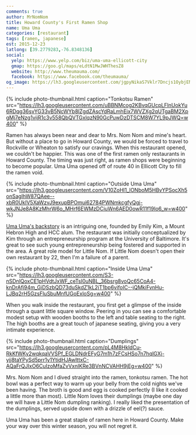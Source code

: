 ```yaml
---
comments: true
author: MrNomNom
title: Howard County's First Ramen Shop
name: Uma Uma
categories: [restaurant]
tags: [ramen, japanese]
est: 2015-12-23
latlong: [39.2779283,-76.8348136]
social:
  yelp: https://www.yelp.com/biz/uma-uma-ellicott-city
  gmap: https://goo.gl/maps/eLdtN1MwJWHThesZ8
  website: http://www.theumauma.com/
  facebook: https://www.facebook.com/theumauma/
og_image: https://lh3.googleusercontent.com/jgpyNikaS7Vklr7Dncjs1OybjENUUiv9IBdj6JQ2-RW8HP6jASp7hQ4D6tnDVc4J5zBcvPb1qWZ0xTF7n-q0HS5sVIu7nLfzqYDD87nONy1O7OLaZfUpX28kVDJUTs5V3w42rgtPTw=w400
---
```


{%
  include photo-thumbnail.html 
  caption="Tonkotsu Ramen"
  src="https://lh3.googleusercontent.com/uBBNMcog2KBvqGUcpLFlnUokYu6RDqg36svYG33vB5NcWYb8lZgdZAscYdRaLmhEix7WVZXg2qUTgaBM2XpgMj7eNzg1vijR1c3v558QbQVTGxlqzN90GcPuwDzDTSCM8W7YL9pJWQ=w400"
%}

Ramen has always been near and dear to Mrs. Nom Nom and mine's heart. But without a place to go in Howard County, we would be forced to travel to Rockville or Wheaton to satisfy our cravings. When this restaurant opened, we couldn't be happier. This was one of the first ramen only restaurants in Howard County. The timing was just right, as ramen shops were beginning to become popular. Uma Uma opened off of route 40 in Ellicott City to fill the ramen void.

<!--more-->

{%
  include photo-thumbnail.html 
  caption="Outside Uma Uma"
  src="https://lh3.googleusercontent.com/V10ZoHl1_lONboM5HBvYPSocXh5onSagIhW87QAee--xbR0UkIV5XaWzvJ9exupBPOmui62784PWNmkcgfyQgj-wkJNJe8A8KzMhrW6o_MHrf6EWMzDCiuWn6AED0owR11f19Io6_w=w400"
%}

[Uma Uma's backstory](https://www.howardcc.edu/about-us/news-events/news/hcc-alum-to-give-back-with-scholarship-at-entrepreneurial-celebration) is an intriguing one, founded by Emily Kim, a Mount Hebron High and HCC alum. The restaurant was initially conceptualized by Kim through an entrepreneurship program at the University of Baltimore. It's great to see such young entrepreneurship being fostered and supported in the area. A great role model for Little Nom. If Little Nom doesn't open their own restaurant by 22, then I'm a failure of a parent.

{%
  include photo-thumbnail.html 
  caption="Inside Uma Uma"
  src="https://lh3.googleusercontent.com/S3-nSDnlQoxCE1pHVdtJxWF_ceTsI0uNBL_36bsrg8voQc65CoA4-knDrAfj94m_GiDSzbQD73duSkdZ1kL2jT1bp6vifoIC--jQMkiFvnHu-LJBq2rH5GzsFluSbuMnfUGoExloSg=w400"
%}

When you walk inside the restaurant, you first get a glimpse of the inside through a quant little square window. Peering in you can see a comfortable modest setup with wooden booths to the left and table seating to the right. The high booths are a great touch of japanese seating, giving you a very intimate experience. 

{%
  include photo-thumbnail.html 
  caption="Dumplings"
  src="https://lh3.googleusercontent.com/pL4M8HkldCu-RkKfWKy2wqkqaVVSPf_EGLDNdrEFyG7m1h7zFCsHSo7n7hqlGXj-yjj8taYPySd5prr1y1YtidHJAwlttxC-AQaFrQJIxO6CuIzoMfaZvVxnIKRe3BVnNCVAHH9jEg=w400"
%}

Mrs. Nom Nom and I dived straight into the ramen, tonkotsu ramen. The hot bowl was a perfect way to warm up your belly from the cold nights we've been having. The broth is good and egg is cooked perfectly (I like it cooked a little more than most). Little Nom loves their dumplings (maybe one day we will have a Little Nom dumpling ranking). I really liked the presentation of the dumplings, served upside down with a drizzle of eel(?) sauce.

Uma Uma has been a great staple of ramen here in Howard County. Make your way over this winter season, you will not regret it.
